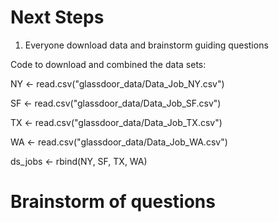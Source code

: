 # Next Steps

1. Everyone download data and brainstorm guiding questions

Code to download and combined the data sets:

NY <- read.csv("glassdoor_data/Data_Job_NY.csv")

SF <- read.csv("glassdoor_data/Data_Job_SF.csv")

TX <- read.csv("glassdoor_data/Data_Job_TX.csv")

WA <- read.csv("glassdoor_data/Data_Job_WA.csv")

ds_jobs <- rbind(NY, SF, TX, WA)

# Brainstorm of questions
